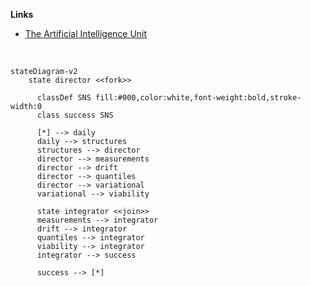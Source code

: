 **Links**

* [The Artificial Intelligence Unit](https://github.com/theartificialintelligenceunit)

<br>

```mermaid
stateDiagram-v2
    state director <<fork>>

      classDef SNS fill:#000,color:white,font-weight:bold,stroke-width:0
      class success SNS

      [*] --> daily
      daily --> structures
      structures --> director
      director --> measurements
      director --> drift
      director --> quantiles
      director --> variational
      variational --> viability

      state integrator <<join>>
      measurements --> integrator
      drift --> integrator
      quantiles --> integrator
      viability --> integrator
      integrator --> success

      success --> [*]

```

<br>
<br>

<br>
<br>

<br>
<br>

<br>
<br>


<!--

<details><summary><b>Notes</b></summary>

<ul>
  <li>configurations: Records data & modelling configurations.</li>
  <li>iac: Infrastructure as code scripts.</li>
</ul>

</details>

-->

